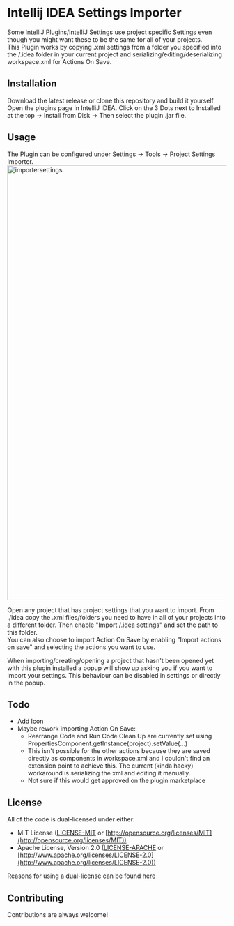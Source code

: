 
# Intellij IDEA Settings Importer

Some IntelliJ Plugins/IntelliJ Settings use project specific Settings even though you might want these to be the same for all of your projects.  
This Plugin works by copying .xml settings from a folder you specified into the /.idea folder in your current project and serializing/editing/deserializing workspace.xml for Actions On Save.  



## Installation

Download the latest release or clone this repository and build it yourself.  
Open the plugins page in IntelliJ IDEA. Click on the 3 Dots next to Installed at the top -> Install from Disk -> Then select the plugin .jar file.

    
## Usage

The Plugin can be configured under Settings -> Tools -> Project Settings Importer.  
<img width="998" alt="importersettings" src="https://github.com/e-hucke/Intellij-iDEA-Project-Settings-Importer/assets/121632203/68c7f2df-1657-4be5-b511-407a55ff29ec">
  
Open any project that has project settings that you want to import. From ./idea copy the .xml files/folders you need to have in all of your projects into a different folder. Then enable "Import /.idea settings" and set the path to this folder.  
You can also choose to import Action On Save by enabling "Import actions on save" and selecting the actions you want to use.  
  
When importing/creating/opening a project that hasn't been opened yet with this plugin installed a popup will show up asking you if you want to import your settings. This behaviour can be disabled in settings or directly in the popup.


## Todo
- Add Icon
- Maybe rework importing Action On Save:
    - Rearrange Code and Run Code Clean Up are currently set using PropertiesComponent.getInstance(project).setValue(...)
    - This isn't possible for the other actions because they are saved directly as components in workspace.xml and I couldn't find an extension point to achieve this. The current (kinda hacky) workaround is serializing the xml and editing it manually.
    - Not sure if this would get approved on the plugin marketplace

## License

All of the code is dual-licensed under either:
* MIT License ([LICENSE-MIT](LICENSE-MIT) or [http://opensource.org/licenses/MIT](http://opensource.org/licenses/MIT))
* Apache License, Version 2.0 ([LICENSE-APACHE](LICENSE-APACHE) or [http://www.apache.org/licenses/LICENSE-2.0](http://www.apache.org/licenses/LICENSE-2.0))
  
Reasons for using a dual-license can be found [here](https://github.com/bevyengine/bevy/issues/2373)

## Contributing

Contributions are always welcome!


